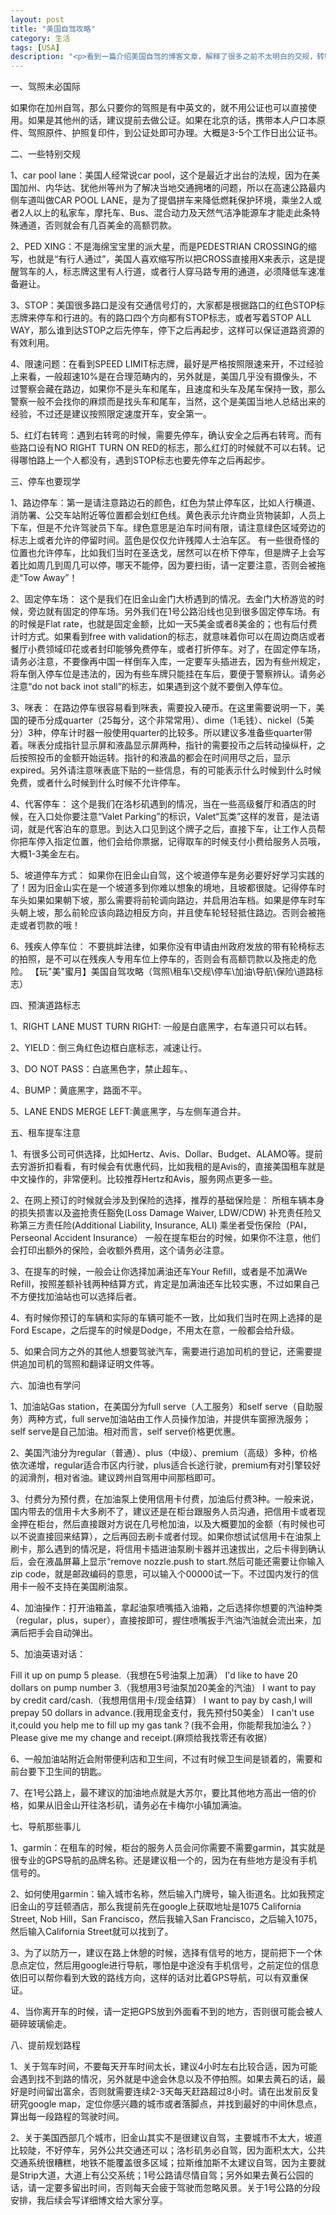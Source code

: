```yaml
---
layout: post
title: "美国自驾攻略"
category: 生活
tags: [USA]
description: "<p>看到一篇介绍美国自驾的博客文章，解释了很多之前不太明白的交规，转贴备忘。<a href=http://blog.sina.com.cn/s/blog_621571b70101mh52.html?tj=2><i class=icon-share></i>原文地址</a></p>"
---
```


一、驾照未必国际

如果你在加州自驾，那么只要你的驾照是有中英文的，就不用公证也可以直接使用。如果是其他州的话，建议提前去做公证。如果在北京的话，携带本人户口本原件、驾照原件、护照复印件，到公证处即可办理。大概是3-5个工作日出公证书。

二、一些特别交规

1、car pool lane：美国人经常说car pool，这个是最近才出台的法规，因为在美国加州、内华达、犹他州等州为了解决当地交通拥堵的问题，所以在高速公路最内侧车道叫做CAR POOL LANE，是为了提倡拼车来降低燃耗保护环境，乘坐2人或者2人以上的私家车，摩托车、Bus、混合动力及天然气洁净能源车才能走此条特殊通道，否则就会有几百美金的高额罚款。

2、PED XING：不是海绵宝宝里的派大星，而是PEDESTRIAN CROSSING的缩写，也就是“有行人通过”，美国人喜欢缩写所以把CROSS直接用X来表示，这是提醒驾车的人，标志牌这里有人行道，或者行人穿马路专用的通道，必须降低车速准备避让。

3、STOP：美国很多路口是没有交通信号灯的，大家都是根据路口的红色STOP标志牌来停车和行进的。有的路口四个方向都有STOP标志，或者写着STOP ALL WAY，那么谁到达STOP之后先停车，停下之后再起步，这样可以保证道路资源的有效利用。

4、限速问题：在看到SPEED LIMIT标志牌，最好是严格按照限速来开，不过经验上来看，一般超速10%是在合理范畴内的，另外就是，美国几乎没有摄像头，不过警察会藏在路边，如果你不是头车和尾车，且速度和头车及尾车保持一致，那么警察一般不会找你的麻烦而是找头车和尾车，当然，这个是美国当地人总结出来的经验，不过还是建议按照限定速度开车，安全第一。

5、红灯右转弯：遇到右转弯的时候，需要先停车，确认安全之后再右转弯。而有些路口设有NO RIGHT TURN ON RED的标志，那么红灯的时候就不可以右转。记得哪怕路上一个人都没有，遇到STOP标志也要先停车之后再起步。

三、停车也要现学

1、路边停车：第一是请注意路边石的颜色，红色为禁止停车区，比如人行横道、消防署、公交车站附近等位置都会划红色线。黄色表示允许商业货物装卸，人员上下车，但是不允许驾驶员下车。绿色意思是泊车时间有限，请注意绿色区域旁边的标志上或者允许的停留时间。蓝色是仅仅允许残障人士泊车区。
有一些很奇怪的位置也允许停车，比如我们当时在圣迭戈，居然可以在桥下停车，但是牌子上会写着比如周几到周几可以停，哪天不能停，因为要扫街，请一定要注意，否则会被拖走“Tow Away”！

2、固定停车场：
这个是我们在旧金山金门大桥遇到的情况。去金门大桥游览的时候，旁边就有固定的停车场。另外我们在1号公路沿线也见到很多固定停车场。有的时候是Flat rate，也就是固定金额，比如一天5美金或者8美金的；也有后付费计时方式。如果看到free with validation的标志，就意味着你可以在周边商店或者餐厅小费领域印花或者封印能够免费停车，或者打折停车。对了，在固定停车场，请务必注意，不要像再中国一样倒车入库，一定要车头插进去，因为有些州规定，将车倒入停车位是违法的，因为有些车牌只能挂在车后，要便于警察辨认。请务必注意“do not back inot stall”的标志，如果遇到这个就不要倒入停车位。

3、咪表：
在路边停车很容易看到咪表，需要投入硬币。在这里需要说明一下，美国的硬币分成quarter（25每分，这个非常常用）、dime（1毛钱）、nickel（5美分）3种，停车计时器一般使用quarter的比较多。所以建议多准备些quarter带着。咪表分成指针显示屏和液晶显示屏两种，指针的需要投币之后转动操纵杆，之后按照投币的金额开始运转。指针的和液晶的都会在时间用尽之后，显示expired。另外请注意咪表底下贴的一些信息，有的可能表示什么时候到什么时候免费，或者什么时候到什么时候不允许停车。

4、代客停车：
这个是我们在洛杉矶遇到的情况，当在一些高级餐厅和酒店的时候，在入口处你要注意“Valet Parking”的标识，Valet“瓦类”这样的发音，是法语词，就是代客泊车的意思。到达入口见到这个牌子之后，直接下车，让工作人员帮你把车停入指定位置，他们会给你票据，记得取车的时候支付小费给服务人员哦，大概1-3美金左右。

5、坡道停车方式：
如果你在旧金山自驾，这个坡道停车是务必要好好学习实践的了！因为旧金山实在是一个坡道多到你难以想象的境地，且坡都很陡。记得停车时车头如果如果朝下坡，那么需要将前轮调向路边，并启用泊车档。如果是停车时车头朝上坡，那么前轮应该向路边相反方向，并且使车轮轻轻抵住路边。否则会被拖走或者罚款的哦！

6、残疾人停车位：
不要挑衅法律，如果你没有申请由州政府发放的带有轮椅标志的拍照，是不可以在残疾人专用车位上停车的，否则会有高额罚款以及拖走的危险。
【玩"美"蜜月】美国自驾攻略（驾照\租车\交规\停车\加油\导航\保险\道路标志）

四、预演道路标志

1、RIGHT LANE MUST TURN RIGHT: 一般是白底黑字，右车道只可以右转。

2、YIELD：倒三角红色边框白底标志，减速让行。

3、DO NOT PASS：白底黑色字，禁止超车。、

4、BUMP：黄底黑字，路面不平。

5、LANE ENDS MERGE LEFT:黄底黑字，与左侧车道合并。

五、租车提车注意

1、有很多公司可供选择，比如Hertz、Avis、Dollar、Budget、ALAMO等。提前去穷游折扣看看，有时候会有优惠代码，比如我租的是Avis的，直接美国租车就是中文操作的，非常便利。比较推荐Hertz和Avis，服务网点更多一些。

2、在网上预订的时候就会涉及到保险的选择，推荐的基础保险是：
所租车辆本身的损失损害以及盗抢责任豁免(Loss Damage Waiver, LDW/CDW)
补充责任险又称第三方责任险(Additional Liability, Insurance, ALI)
乘坐者受伤保险（PAI，Perseonal Accident Insurance）
一般在提车柜台的时候，如果你不注意，他们会打印出额外的保险，会收额外费用，这个请务必注意。

3、在提车的时候，一般会让你选择加满油还车Your Refill，或者是不加满We Refill，按照差额补钱两种结算方式，肯定是加满油还车比较实惠，不过如果自己不方便找加油站也可以选择后者。

4、有时候你预订的车辆和实际的车辆可能不一致，比如我们当时在网上选择的是Ford Escape，之后提车的时候是Dodge，不用太在意，一般都会给升级。

5、如果合同方之外的其他人想要驾驶汽车，需要进行追加司机的登记，还需要提供追加司机的驾照和翻译证明文件等。

六、加油也有学问

1、加油站Gas station，在美国分为full serve（人工服务）和self serve（自助服务）两种方式，full serve加油站由工作人员操作加油，并提供车窗擦洗服务；self serve是自己加油。相对而言，self serve价格更优惠。

2、美国汽油分为regular（普通）、plus（中级）、premium（高级）多种，价格依次递增，regular适合市区内行驶，plus适合长途行驶，premium有对引擎较好的润滑剂，相对省油。建议跨州自驾用中间那档即可。

3、付费分为预付费，在加油泵上使用信用卡付费，加油后付费3种。一般来说，国内带去的信用卡大多刷不了，建议还是在柜台跟服务人员沟通，把信用卡或者现金押在柜台，然后直接跟对方说在几号枪加油，以及大概要加的金额（有时候也可以不说直接回来结算），之后再回去刷卡或者付现。如果你想试试信用卡在油泵上刷卡，那么遇到的情况是，将信用卡插进油泵刷卡器并迅速拔出，之后卡得到确认后，会在液晶屏幕上显示“remove nozzle.push to start.然后可能还需要让你输入zip code，就是邮政编码的意思，可以输入个00000试一下。不过国内发行的信用卡一般不支持在美国刷油泵。

4、加油操作：打开油箱盖，拿起油泵喷嘴插入油箱，之后选择你想要的汽油种类（regular，plus，super），直接按即可，握住喷嘴扳手汽油汽油就会流出来，加满后把手会自动弹出。

5、加油英语对话：

Fill it up on pump 5 please.（我想在5号油泵上加满）
I'd like to have 20 dollars on pump number 3.（我想用3号油泵加20美金的汽油）
I want to pay by credit card/cash.（我想用信用卡/现金结算）
I want to pay by cash,I will prepay 50 dollars in advance.(我用现金支付，我先预付50美金）
I can't use it,could you help me to fill up my gas tank？(我不会用，你能帮我加油么？）
Please give me my change and receipt.(麻烦给我找零还有收据）

6、一般加油站附近会附带便利店和卫生间，不过有时候卫生间是锁着的，需要和前台要下卫生间的钥匙。

7、在1号公路上，最不建议的加油地点就是大苏尔，要比其他地方高出一倍的价格，如果从旧金山开往洛杉矶，请务必在卡梅尔小镇加满油。

七、导航那些事儿

1、garmin：在租车的时候，柜台的服务人员会问你需要不需要garmin，其实就是很专业的GPS导航的品牌名称。还是建议租一个的，因为在有些地方是没有手机信号的。

2、如何使用garmin：输入城市名称，然后输入门牌号，输入街道名。比如我预定旧金山的亨廷顿酒店，那么我提前先在google上获取地址是1075 California Street, Nob Hill，San Francisco，然后我输入San Francisco，之后输入1075，然后输入California Street就可以找到了。

3、为了以防万一，建议在路上休憩的时候，选择有信号的地方，提前把下一个休息点定位，然后用google进行导航，哪怕是中途没有手机信号，之前定位的信息依旧可以帮你看到大致的路线方向，这样的话对比着GPS导航，可以有双重保证。

4、当你离开车的时候，请一定把GPS放到外面看不到的地方，否则很可能会被人砸碎玻璃偷走。

八、提前规划路程

1、关于驾车时间，不要每天开车时间太长，建议4小时左右比较合适，因为可能会遇到找不到路的情况，另外就是中途会休息以及不停拍照。如果去黄石的话，最好是时间留出富余，否则就需要连续2-3天每天赶路超过8小时。请在出发前反复研究google map，定位你感兴趣的城市或者落脚点，并找到最好的中间休息点，算出每一段路程的驾驶时间。

2、关于美国西部几个城市，旧金山其实不是很建议自驾，主要城市不太大，坡道比较陡，不好停车，另外公共交通还可以；洛杉矶务必自驾，因为面积太大，公共交通系统很糟糕，地铁不能覆盖很多区域；拉斯维加斯不太建议自驾，因为主要就是Strip大道，大道上有公交系统；1号公路请尽情自驾；另外如果去黄石公园的话，请一定要多留出时间，否则每天会疲于驾驶而忽略风景。关于1号公路的分段安排，我后续会写详细博文给大家分享。
